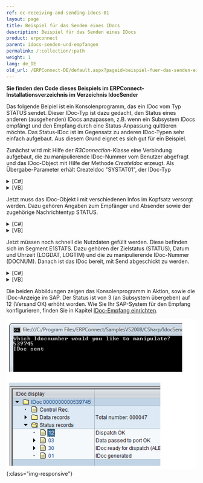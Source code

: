 ```yaml
---
ref: ec-receiving-and-sending-idocs-01
layout: page
title: Beispiel für das Senden eines IDocs
description: Beispiel für das Senden eines IDocs
product: erpconnect
parent: idocs-senden-und-empfangen
permalink: /:collection/:path
weight: 1
lang: de_DE
old_url: /ERPConnect-DE/default.aspx?pageid=beispiel-fuer-das-senden-eines-idocs
---
```


**Sie finden den Code dieses Beispiels im ERPConnect-Installationsverzeichnis im Verzeichnis IdocSender**

Das folgende Beipiel ist ein Konsolenprogramm, das ein IDoc vom Typ STATUS sendet. Dieser IDoc-Typ ist dazu gedacht, den Status eines anderen (ausgehenden) IDocs anzupassen, z.B. wenn ein Subsystem IDocs empfängt und den Empfang durch eine Status-Anpassung quittieren möchte. Das Status-IDoc ist im Gegensatz zu anderen IDoc-Typen sehr einfach aufgebaut. Aus diesem Grund eignet es sich gut für ein Beispiel.

Zunächst wird mit Hilfe der *R3Connection*-Klasse eine Verbindung aufgebaut, die zu manipulierende IDoc-Nummer vom Benutzer abgefragt und das IDoc-Object mit Hilfe der Methode *CreateIdoc* erzeugt. Als Übergabe-Parameter erhält CreateIdoc "SYSTAT01", der IDoc-Typ

<details>
<summary>[C#]</summary>
{% highlight csharp %}
static void Main(string[] args)  
{  
using(R3Connection con = new 
	R3Connection("hamlet",11,"Theobald","pw","DE","800"))
{
   con.Open(false);  
    
   Console.WriteLine(  
      "Which IDocnumber would you like to manipulate?");  
   string IdocNo = Console.ReadLine();  
    
   Idoc i = con.CreateIdoc("SYSTAT01",""); 
    
   (...)
}
{% endhighlight %}
</details>

<details>
<summary>[VB]</summary>
{% highlight visualbasic %}
Sub Main(ByVal args() As String) 
   Using con As R3Connection = New R3Connection("hamlet", _ 
      11, "Theobald", "pw", "DE", "800") 
   con.Open(False) 
  
   Console.WriteLine( _ 
      "Which Idocnumber would you like to manipulate?") 
  
   Dim IdocNo As String = Console.ReadLine() 
  
   Dim i As Idoc = con.CreateIdoc("SYSTAT01", "")
  
   (...)

     End Using
{% endhighlight %}
</details>

Jetzt muss das IDoc-Objekt i mit verschiedenen Infos im Kopfsatz versorgt werden. Dazu gehören Angaben zum Empfänger und Absender sowie der zugehörige Nachrichtentyp STATUS. 

<details>
<summary>[C#]</summary>
{% highlight csharp %}
// Fill Message Type 
i.MESTYP = "STATUS"; 
  
// Fill Information about IDoc Reciever 
i.RCVPRN = "PT4_800"; // Partner number 
i.RCVPRT = "LS"; // Partner type 
  
// Fill information about idoc sender 
i.SNDPOR = "ERPCONNECT"; // Partner port 
i.SNDPRN = "ERPCONNECT"; // Partner number 
i.SNDPRT = "LS"; // Partner type
  
(...)
{% endhighlight %}
</details>

<details>
<summary>[VB]</summary>
{% highlight visualbasic %}
' Fill Message Type 
i.MESTYP = "STATUS" 
  
' Fill Information about IDoc Reciever 
i.RCVPRN = "PT4_800" ' Partner number 
i.RCVPRT = "LS" ' Partner type 
  
' Fill information about idoc sender 
i.SNDPOR = "ERPCONNECT" ' Partner port 
i.SNDPRN = "ERPCONNECT" ' Partner number 
i.SNDPRT = "LS" ' Partner type
  
(...)
{% endhighlight %}
</details>

Jetzt müssen noch schnell die Nutzdaten gefüllt werden. Diese befinden sich im Segment E1STATS. Dazu gehören der Zielstatus (STATUS), Datum und Uhrzeit (LOGDAT, LOGTIM) und die zu manipulierende IDoc-Nummer (DOCNUM). Danach ist das IDoc bereit, mit Send abgeschickt zu werden. 

<details>
<summary>[C#]</summary>
{% highlight csharp %}
// Fill the right fields in the segments 
i.Segments["E1STATS",0].Fields["LOGDAT"].FieldValue = "20060101"; 
i.Segments["E1STATS",0].Fields["LOGTIM"].FieldValue = "152301"; 
i.Segments["E1STATS",0].Fields["STATUS"].FieldValue = "12"; 
i.Segments["E1STATS",0].Fields["DOCNUM"].FieldValue = IdocNo; 
  
i.Send(); 
Console.WriteLine("IDoc sent"); 
Console.ReadLine();
{% endhighlight %}
</details>

<details>
<summary>[VB]</summary>
{% highlight visualbasic %}
' Fill the right fields in the segments 
i.Segments("E1STATS", 0).Fields("LOGDAT").FieldValue = _ "20060101" 
i.Segments("E1STATS", 0).Fields("LOGTIM").FieldValue = "152301"
i.Segments("E1STATS", 0).Fields("STATUS").FieldValue = "12" 
i.Segments("E1STATS", 0).Fields("DOCNUM").FieldValue = IdocNo 
  
i.Send() 
  
Console.WriteLine("IDoc sent") 
Console.ReadLine()
{% endhighlight %}
</details>

Die beiden Abbildungen zeigen das Konsolenprogramm in Aktion, sowie die IDoc-Anzeige im SAP. Der Status ist von 3 (an Subsystem übergeben) auf 12 (Versand OK) erhöht worden. Wie Sie Ihr SAP-System für den Empfang konfigurieren, finden Sie in Kapitel [IDoc-Empfang einrichten](../administration/idoc-empfang-einrichten).

![SAP-Send-IDoc-001](/img/content/SAP-Send-IDoc-001.png){:class="img-responsive"}
